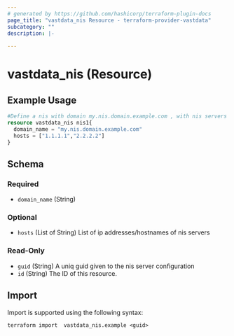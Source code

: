 ```yaml
---
# generated by https://github.com/hashicorp/terraform-plugin-docs
page_title: "vastdata_nis Resource - terraform-provider-vastdata"
subcategory: ""
description: |-
  
---
```


# vastdata_nis (Resource)



## Example Usage

```terraform
#Define a nis with domain my.nis.domain.example.com , with nis servers 1.1.1.1 , 2.2.2.2
resource vastdata_nis nis1{
  domain_name = "my.nis.domain.example.com"
  hosts = ["1.1.1.1","2.2.2.2"]
}
```

<!-- schema generated by tfplugindocs -->
## Schema

### Required

- `domain_name` (String)

### Optional

- `hosts` (List of String) List of ip addresses/hostnames of nis servers

### Read-Only

- `guid` (String) A uniq guid given to the nis server configuration
- `id` (String) The ID of this resource.

## Import

Import is supported using the following syntax:

```shell
terraform import  vastdata_nis.example <guid>
```
